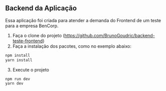 ## Backend da Aplicação

Essa aplicação foi criada para atender a demanda do Frontend de um teste
para a empresa BenCorp.

1. Faça o clone do projeto (<https://github.com/BrunoGoudric/backend-teste-frontend>)
2. Faça a instalação dos pacotes, como no exemplo abaixo:

```sh
npm install
yarn install
```
3. Execute o projeto

```sh
npm run dev
yarn dev
```